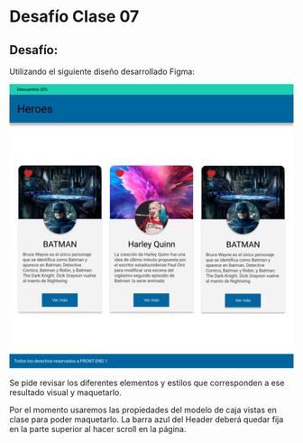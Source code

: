 # Desafío Clase 07

## Desafío:

Utilizando el siguiente diseño desarrollado Figma:

![Figma](./img/design.jpg "Diseño figma para la práctica")

Se pide revisar los diferentes elementos y estilos que corresponden a ese resultado visual y maquetarlo.  

Por el momento usaremos las propiedades del modelo de caja vistas en clase para poder maquetarlo. La barra azul del Header deberá quedar fija en la parte superior al hacer scroll en la página.